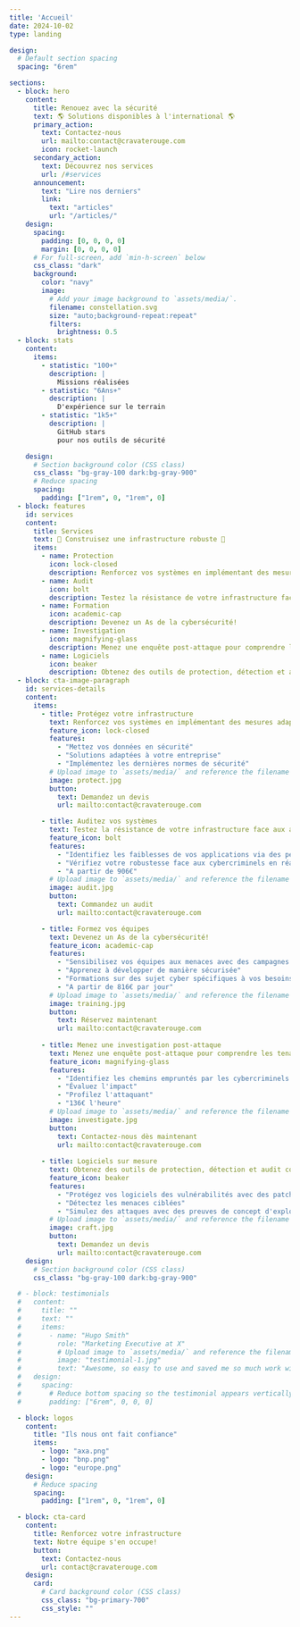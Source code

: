 ```yaml
---
title: 'Accueil'
date: 2024-10-02
type: landing

design:
  # Default section spacing
  spacing: "6rem"

sections:
  - block: hero
    content:
      title: Renouez avec la sécurité
      text: 🌎 Solutions disponibles à l'international 🌎
      primary_action:
        text: Contactez-nous
        url: mailto:contact@cravaterouge.com
        icon: rocket-launch
      secondary_action:
        text: Découvrez nos services
        url: /#services
      announcement:
        text: "Lire nos derniers"
        link:
          text: "articles"
          url: "/articles/"
    design:
      spacing:
        padding: [0, 0, 0, 0]
        margin: [0, 0, 0, 0]
      # For full-screen, add `min-h-screen` below
      css_class: "dark"
      background:
        color: "navy"
        image:
          # Add your image background to `assets/media/`.
          filename: constellation.svg
          size: "auto;background-repeat:repeat"
          filters:
            brightness: 0.5
  - block: stats
    content:
      items:
        - statistic: "100+"
          description: |
            Missions réalisées
        - statistic: "6Ans+"
          description: |
            D'expérience sur le terrain
        - statistic: "1k5+"
          description: |
            GitHub stars  
            pour nos outils de sécurité

    design:
      # Section background color (CSS class)
      css_class: "bg-gray-100 dark:bg-gray-900"
      # Reduce spacing
      spacing:
        padding: ["1rem", 0, "1rem", 0]
  - block: features
    id: services
    content:
      title: Services
      text: 🧱 Construisez une infrastructure robuste 🧱
      items:
        - name: Protection
          icon: lock-closed
          description: Renforcez vos systèmes en implémentant des mesures adaptées
        - name: Audit
          icon: bolt
          description: Testez la résistance de votre infrastructure face aux attaques!
        - name: Formation
          icon: academic-cap
          description: Devenez un As de la cybersécurité!
        - name: Investigation
          icon: magnifying-glass
          description: Menez une enquête post-attaque pour comprendre les tenants et les aboutissants
        - name: Logiciels
          icon: beaker
          description: Obtenez des outils de protection, détection et audit correspondants à vos besoins
  - block: cta-image-paragraph
    id: services-details
    content:
      items:
        - title: Protégez votre infrastructure
          text: Renforcez vos systèmes en implémentant des mesures adaptées
          feature_icon: lock-closed
          features:
            - "Mettez vos données en sécurité"
            - "Solutions adaptées à votre entreprise"
            - "Implémentez les dernières normes de sécurité"
          # Upload image to `assets/media/` and reference the filename here
          image: protect.jpg
          button:
            text: Demandez un devis
            url: mailto:contact@cravaterouge.com

        - title: Auditez vos systèmes
          text: Testez la résistance de votre infrastructure face aux attaques!
          feature_icon: bolt
          features:
            - "Identifiez les faiblesses de vos applications via des pentests en utilisant des outils automatisés et/ou des attaques avancées en fonction de vos besoins"
            - "Vérifiez votre robustesse face aux cybercriminels en réalisant des simulations d'attaques (red team, menace interne...)"
            - "A partir de 906€"
          # Upload image to `assets/media/` and reference the filename here
          image: audit.jpg
          button:
            text: Commandez un audit
            url: mailto:contact@cravaterouge.com

        - title: Formez vos équipes
          text: Devenez un As de la cybersécurité!
          feature_icon: academic-cap
          features:
            - "Sensibilisez vos équipes aux menaces avec des campagnes de phishing mail"
            - "Apprenez à développer de manière sécurisée"
            - "Formations sur des sujet cyber spécifiques à vos besoins"
            - "A partir de 816€ par jour"
          # Upload image to `assets/media/` and reference the filename here
          image: training.jpg
          button:
            text: Réservez maintenant
            url: mailto:contact@cravaterouge.com
        
        - title: Menez une investigation post-attaque
          text: Menez une enquête post-attaque pour comprendre les tenants et les aboutissants
          feature_icon: magnifying-glass
          features:
            - "Identifiez les chemins empruntés par les cybercriminels et sécurisez-les"
            - "Évaluez l'impact"
            - "Profilez l'attaquant"
            - "136€ l'heure"
          # Upload image to `assets/media/` and reference the filename here
          image: investigate.jpg
          button:
            text: Contactez-nous dès maintenant
            url: mailto:contact@cravaterouge.com
          
        - title: Logiciels sur mesure
          text: Obtenez des outils de protection, détection et audit correspondants à vos besoins
          feature_icon: beaker
          features:
            - "Protégez vos logiciels des vulnérabilités avec des patchs personnalisés"
            - "Détectez les menaces ciblées"
            - "Simulez des attaques avec des preuves de concept d'exploits et de malware personnalisés"
          # Upload image to `assets/media/` and reference the filename here
          image: craft.jpg
          button:
            text: Demandez un devis
            url: mailto:contact@cravaterouge.com
    design:
      # Section background color (CSS class)
      css_class: "bg-gray-100 dark:bg-gray-900"

  # - block: testimonials
  #   content:
  #     title: ""
  #     text: ""
  #     items:
  #       - name: "Hugo Smith"
  #         role: "Marketing Executive at X"
  #         # Upload image to `assets/media/` and reference the filename here
  #         image: "testimonial-1.jpg"
  #         text: "Awesome, so easy to use and saved me so much work with the swappable pre-designed sections!"
  #   design:
  #     spacing:
  #       # Reduce bottom spacing so the testimonial appears vertically centered between sections
  #       padding: ["6rem", 0, 0, 0]

  - block: logos
    content:
      title: "Ils nous ont fait confiance"
      items:
        - logo: "axa.png"
        - logo: "bnp.png"
        - logo: "europe.png"
    design:
      # Reduce spacing
      spacing:
        padding: ["1rem", 0, "1rem", 0]

  - block: cta-card
    content:
      title: Renforcez votre infrastructure
      text: Notre équipe s'en occupe!
      button:
        text: Contactez-nous
        url: contact@cravaterouge.com
    design:
      card:
        # Card background color (CSS class)
        css_class: "bg-primary-700"
        css_style: ""
---
```

